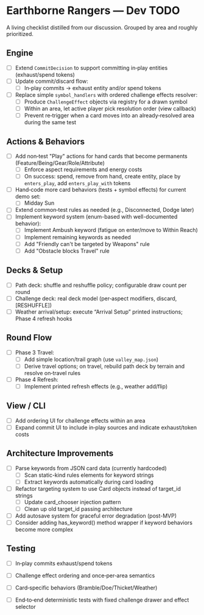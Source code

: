 # Earthborne Rangers — Dev TODO

A living checklist distilled from our discussion. Grouped by area and roughly prioritized.


## Engine 
- [ ] Extend `CommitDecision` to support committing in‑play entities (exhaust/spend tokens)
- [ ] Update commit/discard flow:
  - [ ] In‑play commits → exhaust entity and/or spend tokens
- [ ] Replace simple `symbol_handlers` with ordered challenge effects resolver:
  - [ ] Produce `ChallengeEffect` objects via registry for a drawn symbol
  - [ ] Within an area, let active player pick resolution order (view callback)
  - [ ] Prevent re‑trigger when a card moves into an already‑resolved area during the same test

## Actions & Behaviors
- [ ] Add non‑test "Play" actions for hand cards that become permanents (Feature/Being/Gear/Role/Attribute)
  - [ ] Enforce aspect requirements and energy costs
  - [ ] On success: spend, remove from hand, create entity, place by `enters_play`, add `enters_play_with` tokens
- [ ] Hand‑code more card behaviors (tests + symbol effects) for current demo set:
  - [ ] Midday Sun
- [ ] Extend common‑test rules as needed (e.g., Disconnected, Dodge later)
- [ ] Implement keyword system (enum-based with well-documented behavior):
  - [ ] Implement Ambush keyword (fatigue on enter/move to Within Reach)
  - [ ] Implement remaining keywords as needed
  - [ ] Add "Friendly can't be targeted by Weapons" rule
  - [ ] Add "Obstacle blocks Travel" rule

## Decks & Setup
- [ ] Path deck: shuffle and reshuffle policy; configurable draw count per round
- [ ] Challenge deck: real deck model (per‑aspect modifiers, discard, [RESHUFFLE])
- [ ] Weather arrival/setup: execute “Arrival Setup” printed instructions; Phase 4 refresh hooks

## Round Flow
- [ ] Phase 3 Travel:
  - [ ] Add simple location/trail graph (use `valley_map.json`)
  - [ ] Derive travel options; on travel, rebuild path deck by terrain and resolve on‑travel rules
- [ ] Phase 4 Refresh:
  - [ ] Implement printed refresh effects (e.g., weather add/flip)

## View / CLI
- [ ] Add ordering UI for challenge effects within an area
- [ ] Expand commit UI to include in‑play sources and indicate exhaust/token costs

## Architecture Improvements
- [ ] Parse keywords from JSON card data (currently hardcoded)
  - [ ] Scan static-kind rules elements for keyword strings
  - [ ] Extract keywords automatically during card loading
- [ ] Refactor targeting system to use Card objects instead of target_id strings
  - [ ] Update card_chooser injection pattern
  - [ ] Clean up old target_id passing architecture
- [ ] Add autosave system for graceful error degradation (post-MVP)
- [ ] Consider adding has_keyword() method wrapper if keyword behaviors become more complex

## Testing
- [ ] In‑play commits exhaust/spend tokens
- [ ] Challenge effect ordering and once‑per‑area semantics
- [ ] Card‑specific behaviors (Bramble/Doe/Thicket/Weather)
- [ ] End‑to‑end deterministic tests with fixed challenge drawer and effect selector

